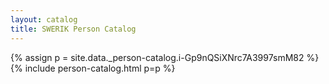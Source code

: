 ```yaml
---
layout: catalog
title: SWERIK Person Catalog
---
```

{% assign p = site.data._person-catalog.i-Gp9nQSiXNrc7A3997smM82 %}
{% include person-catalog.html p=p %}

